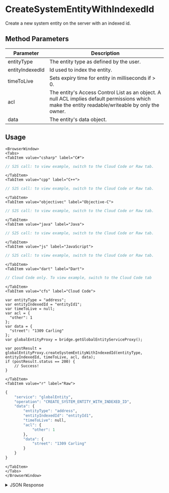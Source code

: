 # CreateSystemEntityWithIndexedId

Create a new system entity on the server with an indexed id.

<PartialServop service_name="globalEntity" operation_name="CREATE_SYSTEM_ENTITY_WITH_INDEXED_ID" />

## Method Parameters
Parameter | Description
--------- | -----------
entityType | The entity type as defined by the user. 
entityIndexedId | Id used to index the entity. 
timeToLive | Sets expiry time for entity in milliseconds if > 0. 
acl | The entity's Access Control List as an object. A null ACL implies default permissions which make the entity readable/writeable by only the owner. 
data | The entity's data object. 

## Usage

```mdx-code-block
<BrowserWindow>
<Tabs>
<TabItem value="csharp" label="C#">
```

```csharp
// S2S call: to view example, switch to the Cloud Code or Raw tab.
```

```mdx-code-block
</TabItem>
<TabItem value="cpp" label="C++">
```

```cpp
// S2S call: to view example, switch to the Cloud Code or Raw tab.
```

```mdx-code-block
</TabItem>
<TabItem value="objectivec" label="Objective-C">
```

```objectivec
// S2S call: to view example, switch to the Cloud Code or Raw tab.
```

```mdx-code-block
</TabItem>
<TabItem value="java" label="Java">
```

```java
// S2S call: to view example, switch to the Cloud Code or Raw tab.
```

```mdx-code-block
</TabItem>
<TabItem value="js" label="JavaScript">
```

```javascript
// S2S call: to view example, switch to the Cloud Code or Raw tab.
```

```mdx-code-block
</TabItem>
<TabItem value="dart" label="Dart">
```

```dart
// Cloud Code only. To view example, switch to the Cloud Code tab
```

```mdx-code-block
</TabItem>
<TabItem value="cfs" label="Cloud Code">
```

```cfscript
var entityType = "address";
var entityIndexedId = "entityId1";
var timeToLive = null;
var acl = {
  "other": 1
};
var data = {
  "street": "1309 Carling"
};
var globalEntityProxy = bridge.getGlobalEntityServiceProxy();

var postResult = globalEntityProxy.createSystemEntityWithIndexedId(entityType, entityIndexedId, timeToLive, acl, data);
if (postResult.status == 200) {
    // Success!
}
```

```mdx-code-block
</TabItem>
<TabItem value="r" label="Raw">
```

```r
{
	"service": "globalEntity",
	"operation": "CREATE_SYSTEM_ENTITY_WITH_INDEXED_ID",
	"data": {
		"entityType": "address",
		"entityIndexedId": "entityId1",
		"timeToLive": null,
		"acl": {
			"other": 1
		},
		"data": {
			"street": "1309 Carling"
		}
	}
}
```

```mdx-code-block
</TabItem>
</Tabs>
</BrowserWindow>
```

<details>
<summary>JSON Response</summary>

```json
{  
   "data":{  
      "gameId":"12270",
      "entityId":"b2a2bbdf-084b-41c8-802a-05de9c37b20c",
      "ownerId":null,
      "entityType":"address",
      "entityIndexedId":"entityId1",
      "version":1,
      "acl":{  
         "other":1
      },
      "expiresAt":9223372036854776000,
      "timeToLive":-1,
      "createdAt":1550852309251,
      "updatedAt":1550852309251
   },
   "status":200
}
```
</details>


